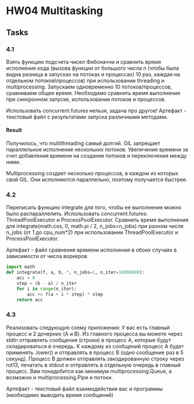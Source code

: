 # HW04 Multitasking

## Tasks

### 4.1

Взять функцию подсчета чисел Фибоначчи и сравнить время исполнения кода (вызова функции от большого числа n (чтобы была видна разница в запусках на потоках и процессах) 10 раз, каждая на отдельном потоков\процессов) при использовании threading и multiprocessing. Запускаем одновременно 10 потоков/процессов, сравниваем общее время.
Необходимо сравнить время выполнения при синхронном запуске, использовании потоков и процессов.

Использовать concurrent.futures нельзя, задача про другое!
Артефакт - текстовый файл с результатами запуска различными методами.

#### Result
Получилось, что multithreading самый долгий. GIL запрещает параллельное исполнение нескольких потоков. Увеличение времени за счет добавления времени на создание потоков и переключения между ними.

Multiprocessing создает несколько процессов, в каждом из которых свой GIL. Они исполняются параллельно, поэтому получается быстрее.

### 4.2

Переписать функцию integrate для того, чтобы ее выполнение можно было распараллелить. Использовать concurrent.futures: ThreadPoolExecutor и ProcessPoolExecutor.  Сравнить время выполнения для integrate(math.cos, 0, math.pi / 2, n_jobs=n_jobs) при разном числе n_jobs (от 1 до cpu_num*2) при использовании ThreadPoolExecutor и ProcessPoolExecutor.

Артефакт - файл сравнения времени исполнения в обоих случаях в зависимости от числа воркеров

```python
import math
def integrate(f, a, b, *, n_jobs=1, n_iter=10000000):
    acc = 0
    step = (b - a) / n_iter
    for i in range(n_iter):
        acc += f(a + i * step) * step
    return acc
```


### 4.3
Реализовать следующую схему приложения:
У вас есть главный процесс и 2 дочерних (A и B). Из главного процесса вы можете через stdin отправлять сообщения (строки) в процесс A, которые будут складироваться в очередь. К каждому из сообщений процесс A будет применять .lower() и отправлять в процесс B (одно сообщение раз в 5 секунд). Процесс B должен отправлять закодированную строку через rot13, печатать в stdout и отправлять в отдельную очередь в главный процесс.
Вам понадобится как минимум multiprocessing.Queue, а возможно и  multiprocessing.Pipe и потоки.

Артефакт - текстовый файл взаимодействия вас и программы (необходимо выводить время сообщений)
